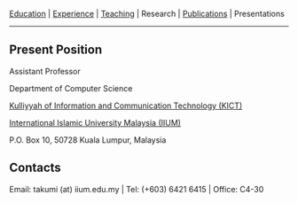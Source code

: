 [Education](/edu.md) | [Experience](/exp.md) | [Teaching](/teach.md) | Research | [Publications](/pubs.md) | Presentations
* * *

## Present Position
Assistant Professor

Department of Computer Science

[Kulliyyah of Information and Communication Technology (KICT)](https://www.iium.edu.my/kulliyyah/kict)

[International Islamic University Malaysia (IIUM)](https://www.iium.edu.my/v2/)

P.O. Box 10, 50728 Kuala Lumpur, Malaysia

## Contacts
Email: takumi (at) iium.edu.my \| Tel: (+603) 6421 6415 \| Office: C4-30
